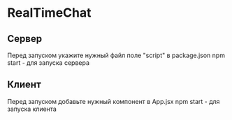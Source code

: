 # RealTimeChat

## Сервер

Перед запуском укажите нужный файл поле "script" в package.json
npm start - для запуска сервера

## Клиент

Перед запуском добавьте нужный компонент в App.jsx
npm start - для запуска клиента
